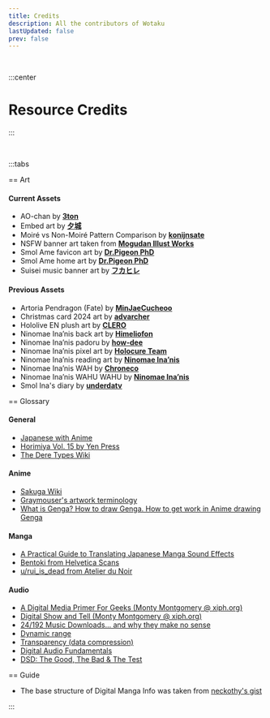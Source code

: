 ```yaml
---
title: Credits
description: All the contributors of Wotaku
lastUpdated: false
prev: false
---
```


<script setup>
import Credits from './.vitepress/theme/components/Contributors.vue'
</script>


<Credits />

<br>

:::center
# Resource Credits
:::

<br>

:::tabs

== Art 

#### Current Assets
- AO-chan by [**3ton**](https://www.pixiv.net/en/artworks/110412826)
- Embed art by [**夕城**](https://x.com/yukiyasa1/status/1770385782379020322)
- Moiré vs Non-Moiré Pattern Comparison by [**konijnsate**](https://tips.clip-studio.com/en-us/articles/3489)
- NSFW banner art taken from [**Mogudan Illust Works**](https://www.fakku.net/hentai/mogudan-illust-works-english)
- Smol Ame favicon art by [**Dr.Pigeon PhD**](https://x.com/PhdPigeon/status/1869579249688231945)
- Smol Ame home art by [**Dr.Pigeon PhD**](https://x.com/PhdPigeon/status/1866313003119030404)
- Suisei music banner art by [**フカヒレ**](https://x.com/fuka_hire/status/1619998921757192195)

#### Previous Assets
- Artoria Pendragon (Fate) by [**MinJaeCucheoo**](https://www.deviantart.com/minjaecucheoo/art/Transparent-PNG-Artoria-Pendragon-Fate-845014345)
- Christmas card 2024 art by [**advarcher**](https://www.pixiv.net/en/artworks/114538066)
- Hololive EN plush art by [**CLERO**](https://x.com/CLERO_ART/status/1788894299007971680)
- Ninomae Ina’nis back art by [**Himeliofon**](https://x.com/hmlf_/status/1581015485524545536)
- Ninomae Ina’nis padoru by [**how-dee**](https://www.reddit.com/r/Padoru/comments/iu6jvx/ninomae_inanis_hololive/)
- Ninomae Ina’nis pixel art by [**Holocure Team**](https://store.steampowered.com/app/2420510/HoloCure__Save_the_Fans/)
- Ninomae Ina’nis reading art by [**Ninomae Ina’nis**](https://x.com/ninomaeinanis/status/1340047328963510273)
- Ninomae Ina’nis WAH by [**Chroneco**](https://www.chroneco.moe/)
- Ninomae Ina’nis WAHU WAHU by [**Ninomae Ina’nis**](https://x.com/ninomaeinanis/status/1652829909218373632)
- Smol Ina's diary by [**underdatv**](https://x.com/underdatv/status/1790765775349072046)

== Glossary

#### General
- [Japanese with Anime](https://www.japanesewithanime.com/)
- [Horimiya Vol. 15 by Yen Press](https://yenpress.com/titles/9781975324735-horimiya-vol-15)
- [The Dere Types Wiki](https://the-dere-types.fandom.com/wiki/The_Dere_Types_Wiki)

#### Anime
- [Sakuga Wiki](https://sakuga.fandom.com/wiki/Sakuga_Wiki)
- [Graymouser's artwork terminology](https://itamejihada.net/terminology/artwork.html)
- [What is Genga? How to draw Genga. How to get work in Anime drawing Genga](https://www.youtube.com/watch?v=iOB7t6KtIFE)

#### Manga
- [A Practical Guide to Translating Japanese Manga Sound Effects](https://nomansguy.wordpress.com/2023/02/04/translating-manga-sfx-guide-part-1/)
- [Bentoki from Helvetica Scans](https://www.mangaupdates.com/group/nztl66c/helvetica-scans)
- [u/rui_is_dead from Atelier du Noir](https://old.reddit.com/r/manga/comments/tc90d8/guys_can_you_explain_the_process_of/)

#### Audio

- [A Digital Media Primer For Geeks (Monty Montgomery @ xiph.org)](https://youtu.be/FG9jemV1T7I)
- [Digital Show and Tell (Monty Montgomery @ xiph.org)](https://youtu.be/cIQ9IXSUzuM)
- [24/192 Music Downloads... and why they make no sense](https://people.xiph.org/~xiphmont/demo/neil-young.html)
- [Dynamic range](https://en.wikipedia.org/wiki/Dynamic_range#:~:text=The%2016-bit%20compact%20disc,response%20of%20the%20human%20ear)
- [Transparency (data compression)](https://en.wikipedia.org/wiki/Transparency_(data_compression))
- [Digital Audio Fundamentals](https://www.youtube.com/playlist?list=PLbqhA-NKGP6B6V_AiS-jbvSzdd7nbwwCw)
- [DSD: The Good, The Bad & The Test](https://youtu.be/eu5I-z7f6is)

== Guide

- The base structure of Digital Manga Info was taken from [neckothy's gist](https://gist.github.com/neckothy/6654f928fef87529646df3799f5e555a)

:::
